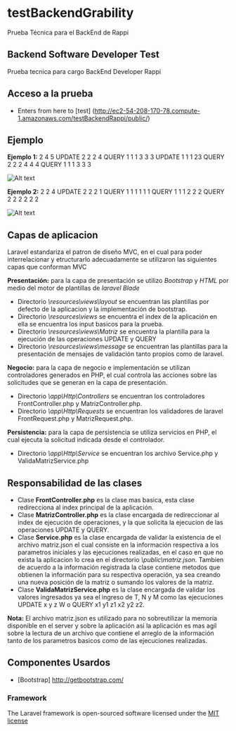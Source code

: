 # testBackendGrability
Prueba Técnica para el BackEnd de Rappi

## Backend Software Developer Test

Prueba tecnica para cargo BackEnd Developer Rappi

## Acceso a la prueba 

+ Enters from here to [test] (http://ec2-54-208-170-78.compute-1.amazonaws.com/testBackendRappi/public/)

## Ejemplo

**Ejemplo 1:**
2
4 5
UPDATE 2 2 2 4
QUERY 1 1 1 3 3 3
UPDATE 1 1 1 23
QUERY 2 2 2 4 4 4
QUERY 1 1 1 3 3 3

![Alt text](http://ec2-54-208-170-78.compute-1.amazonaws.com/EJEMPLO1.jpg "Ejemplo 1")

**Ejemplo 2:**
2
2 4
UPDATE 2 2 2 1
QUERY 1 1 1 1 1 1
QUERY 1 1 1 2 2 2
QUERY 2 2 2 2 2 2

![Alt text](http://ec2-54-208-170-78.compute-1.amazonaws.com/EJEMPLO2.jpg "Ejemplo 2")


## Capas de aplicacion

Laravel estandariza el patron de diseño MVC, en el cual para poder interrelacionar y etructurarlo adecuadamente se utilizaron las siguientes capas que conforman MVC

**Presentación:** para la capa de presentación se utilizo *Bootstrap* y *HTML* por medio del motor de plantillas de *laravel Blade*

+ Directorio *\resources\views\layout* se encuentran las plantillas por defecto de la aplicacion y la implementación de bootstrap.
+ Directorio *\resources\views* se encuentra el index de la aplicación en ella se encuentra los input basicos para la prueba.
+ Directorio *\resources\views\Matriz* se encuentra la plantilla para la ejecución de las operaciones UPDATE y QUERY
+ Directorio *\resources\views\message* se encuentran las plantillas para la presentación de mensajes de validación tanto propios como de laravel.

**Negocio:** para la capa de negocio e implementación se utilizan controladores generados en PHP, el cual controla las acciones sobre las solicitudes que se generan en la capa de presentación.

+ Directorio *\app\Http\Controllers* se encuentran los controladores FrontController.php y MatrizController.php.
+ Directorio *\app\Http\Requests* se encuentran los validadores de laravel FrontRequest.php y MatrizRequest.php.

**Persistencia:** para la capa de persistencia se utiliza servicios en PHP, el cual ejecuta la solicitud indicada desde el controlador.

+ Directorio *\app\Http\Service* se encuentran los archivo Service.php y ValidaMatrizService.php

## Responsabilidad de las clases

+ Clase **FrontController.php** es la clase mas basica, esta clase redirecciona al index principal de la aplicación.
+ Clase **MatrizController.php** es la clase encargada de redireccionar al index de ejecución de operaciones, y la que solicita la ejecucion de las operaciones UPDATE y QUERY.
+ Clase **Service.php** es la clase encargada de validar la existencia de el archivo matriz.json el cual consiste en la información respectiva a los parametros iniciales y las ejecuciones realizadas, en el caso en que no exista la aplicacion lo crea en el directorio *\public\matriz.json*. Tambien de acuerdo a la información registrada la clase contiene metodos que obtienen la información para su respectiva operación, ya sea creando una nueva posición de la matriz o sumando los valores de la matriz.
+ Clase **ValidaMatrizService.php** es la clase encargada de validar los valores ingresados ya sea el ingreso de T, N y M como las ejecuciones UPDATE x y z W o QUERY x1 y1 z1 x2 y2 z2.

**Nota:** El archivo matriz.json es utilizado para no sobreutilizar la memoria disponible en el server y sobre la aplicación asi la aplicación es mas agil sobre la lectura de un archivo que contiene el arreglo de la información tanto de los parametros basicos como de las ejecuciones realizadas.


## Componentes Usardos

+ [Bootstrap] http://getbootstrap.com/

### Framework

The Laravel framework is open-sourced software licensed under the [MIT license](http://opensource.org/licenses/MIT)
